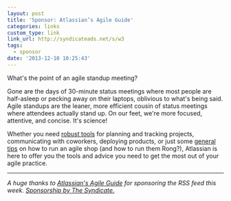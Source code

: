 ```yaml
---
layout: post
title: 'Sponsor: Atlassian’s Agile Guide'
categories: links
custom_type: link
link_url: http://syndicateads.net/s/w3
tags:
  - sponsor
date: '2013-12-10 10:25:43'
---
```

What's the point of an agile standup meeting? 

Gone are the days of 30-minute status meetings where most people are half-asleep or pecking away on their laptops, oblivious to what's being said. Agile standups are the leaner, more efficient cousin of status meetings where attendees actually stand up. On our feet, we're more focused, attentive, and concise. It's science!

Whether you need [robust tools](https://www.atlassian.com/agile/project-management?utm_source=bsa-syndicate&utm_medium=display&utm_content=standup-meetings&utm_campaign=agile-microsite#!standup-meeting) for planning and tracking projects, communicating with coworkers, deploying products, or just some [general tips](http://syndicateads.net/s/w3) on how to run an agile shop (and how to run them Rong?), Atlassian is here to offer you the tools and advice you need to get the most out of your agile practice. 

---

*A huge thanks to [Atlassian's Agile Guide](http://syndicateads.net/s/w3) for sponsoring the RSS feed this week. [Sponsorship by The Syndicate.](http://syndicateads.net/)*